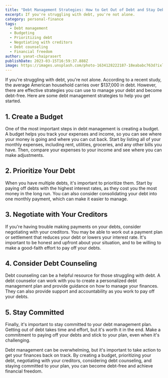 ```yaml
---
title: "Debt Management Strategies: How to Get Out of Debt and Stay Debt-Free"
excerpt: If you're struggling with debt, you're not alone.
category: personal-finance
tags:
  - Debt management
  - Budgeting
  - Prioritizing debt
  - Negotiating with creditors
  - Debt counseling
  - Financial freedom
author: yanat-chaiprasert
publishDate: 2023-03-15T16:59:37.888Z
image: https://images.unsplash.com/photo-1634128222187-18eababc763d?ixlib=rb-4.0.3&ixid=MnwxMjA3fDB8MHxwaG90by1wYWdlfHx8fGVufDB8fHx8&auto=format&fit=crop&w=1170&q=80
---
```


If you're struggling with debt, you're not alone. According to a recent study, the average American household carries over $137,000 in debt. However, there are effective strategies you can use to manage your debt and become debt-free. Here are some debt management strategies to help you get started.

## 1. Create a Budget

One of the most important steps in debt management is creating a budget. A budget helps you track your expenses and income, so you can see where your money is going and where you can cut back. Start by listing all of your monthly expenses, including rent, utilities, groceries, and any other bills you have. Then, compare your expenses to your income and see where you can make adjustments.

## 2. Prioritize Your Debt

When you have multiple debts, it's important to prioritize them. Start by paying off debts with the highest interest rates, as they cost you the most money in the long run. You can also consider consolidating your debt into one monthly payment, which can make it easier to manage.

## 3. Negotiate with Your Creditors

If you're having trouble making payments on your debts, consider negotiating with your creditors. You may be able to work out a payment plan or settlement that reduces your debt or lowers your interest rate. It's important to be honest and upfront about your situation, and to be willing to make a good-faith effort to pay off your debts.

## 4. Consider Debt Counseling

Debt counseling can be a helpful resource for those struggling with debt. A debt counselor can work with you to create a personalized debt management plan and provide guidance on how to manage your finances. They can also provide support and accountability as you work to pay off your debts.

## 5. Stay Committed

Finally, it's important to stay committed to your debt management plan. Getting out of debt takes time and effort, but it's worth it in the end. Make a commitment to paying off your debts and stick to your plan, even when it's challenging.

Debt management can be overwhelming, but it's important to take action to get your finances back on track. By creating a budget, prioritizing your debt, negotiating with your creditors, considering debt counseling, and staying committed to your plan, you can become debt-free and achieve financial freedom.
